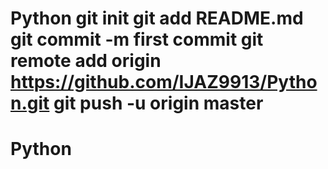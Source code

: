 # Python git init git add README.md git commit -m first commit git remote add origin https://github.com/IJAZ9913/Python.git git push -u origin master
# Python


